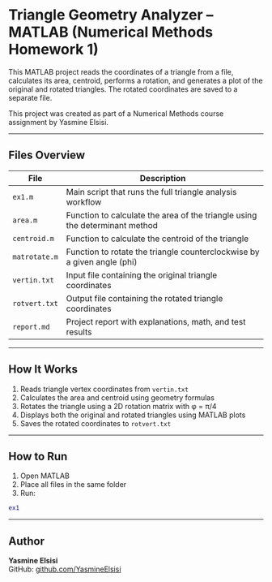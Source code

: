 # Triangle Geometry Analyzer – MATLAB (Numerical Methods Homework 1)

This MATLAB project reads the coordinates of a triangle from a file, calculates its area, centroid, performs a rotation, and generates a plot of the original and rotated triangles. The rotated coordinates are saved to a separate file.

This project was created as part of a Numerical Methods course assignment by Yasmine Elsisi.

---

## Files Overview

| File             | Description                                                                 |
|------------------|-----------------------------------------------------------------------------|
| `ex1.m`          | Main script that runs the full triangle analysis workflow                   |
| `area.m`         | Function to calculate the area of the triangle using the determinant method |
| `centroid.m`     | Function to calculate the centroid of the triangle                          |
| `matrotate.m`    | Function to rotate the triangle counterclockwise by a given angle (phi)     |
| `vertin.txt`     | Input file containing the original triangle coordinates                     |
| `rotvert.txt`    | Output file containing the rotated triangle coordinates                     |
| `report.md`      | Project report with explanations, math, and test results                    |

---

## How It Works

1. Reads triangle vertex coordinates from `vertin.txt`
2. Calculates the area and centroid using geometry formulas
3. Rotates the triangle using a 2D rotation matrix with φ = π/4
4. Displays both the original and rotated triangles using MATLAB plots
5. Saves the rotated coordinates to `rotvert.txt`

---

## How to Run

1. Open MATLAB
2. Place all files in the same folder
3. Run:

```matlab
ex1
```

---

## Author

**Yasmine Elsisi**  
GitHub: [github.com/YasmineElsisi](https://github.com/YasmineElsisi)
